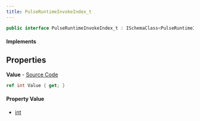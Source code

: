 ```yaml
---
title: PulseRuntimeInvokeIndex_t
---
```


```csharp
public interface PulseRuntimeInvokeIndex_t : ISchemaClass<PulseRuntimeInvokeIndex_t>, ISchemaField, ISchemaClass, INativeHandle
```

#### Implements

## Properties

**Value** - [Source Code](https://github.com/swiftly-solution/swiftlys2/blob/master/managed/src/SwiftlyS2.Generated/Schemas/Interfaces/PulseRuntimeInvokeIndex_t.cs#L16)

```csharp
ref int Value { get; }
```

#### Property Value

- [int](https://learn.microsoft.com/dotnet/api/system.int32)

